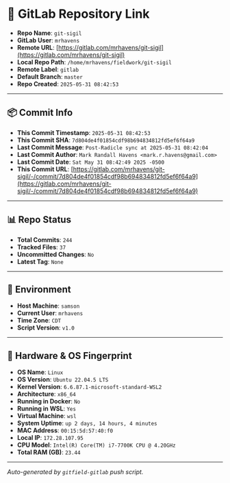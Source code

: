 # 🔗 GitLab Repository Link

- **Repo Name**: `git-sigil`
- **GitLab User**: `mrhavens`
- **Remote URL**: [https://gitlab.com/mrhavens/git-sigil](https://gitlab.com/mrhavens/git-sigil)
- **Local Repo Path**: `/home/mrhavens/fieldwork/git-sigil`
- **Remote Label**: `gitlab`
- **Default Branch**: `master`
- **Repo Created**: `2025-05-31 08:42:53`

---

## 📦 Commit Info

- **This Commit Timestamp**: `2025-05-31 08:42:53`
- **This Commit SHA**: `7d804de4f01854cdf98b694834812fd5ef6f64a9`
- **Last Commit Message**: `Post-Radicle sync at 2025-05-31 08:42:04`
- **Last Commit Author**: `Mark Randall Havens <mark.r.havens@gmail.com>`
- **Last Commit Date**: `Sat May 31 08:42:49 2025 -0500`
- **This Commit URL**: [https://gitlab.com/mrhavens/git-sigil/-/commit/7d804de4f01854cdf98b694834812fd5ef6f64a9](https://gitlab.com/mrhavens/git-sigil/-/commit/7d804de4f01854cdf98b694834812fd5ef6f64a9)

---

## 📊 Repo Status

- **Total Commits**: `244`
- **Tracked Files**: `37`
- **Uncommitted Changes**: `No`
- **Latest Tag**: `None`

---

## 🧽 Environment

- **Host Machine**: `samson`
- **Current User**: `mrhavens`
- **Time Zone**: `CDT`
- **Script Version**: `v1.0`

---

## 🧬 Hardware & OS Fingerprint

- **OS Name**: `Linux`
- **OS Version**: `Ubuntu 22.04.5 LTS`
- **Kernel Version**: `6.6.87.1-microsoft-standard-WSL2`
- **Architecture**: `x86_64`
- **Running in Docker**: `No`
- **Running in WSL**: `Yes`
- **Virtual Machine**: `wsl`
- **System Uptime**: `up 2 days, 14 hours, 4 minutes`
- **MAC Address**: `00:15:5d:57:40:f0`
- **Local IP**: `172.28.107.95`
- **CPU Model**: `Intel(R) Core(TM) i7-7700K CPU @ 4.20GHz`
- **Total RAM (GB)**: `23.44`

---

_Auto-generated by `gitfield-gitlab` push script._
